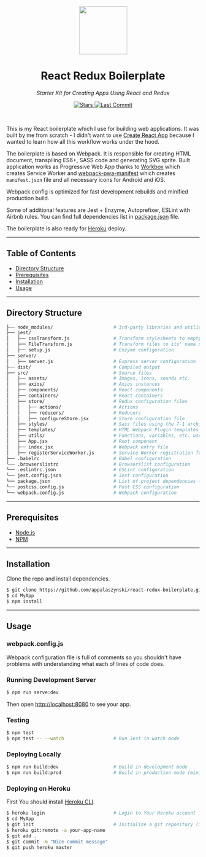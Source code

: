 <div align="center">
  <a href="https://github.com/appalaszynski/react-redux-boilerplate">
    <img src="https://user-images.githubusercontent.com/35331661/42527408-dd585196-8478-11e8-830a-2f1f20ce3005.png" height="125px">
  </a>
  <h1>React Redux Boilerplate</h1>
  <p>
    <em>Starter Kit for Creating Apps Using React and Redux</em>
  </p>
  <p>
    <a href="https://github.com/appalaszynski/react-redux-boilerplate/stargazers">
      <img src="https://img.shields.io/github/stars/appalaszynski/react-redux-boilerplate.svg" alt="Stars" /> 
    </a>
    <a href="https://github.com/appalaszynski/react-redux-boilerplate/commits/master">
      <img src="https://img.shields.io/github/last-commit/appalaszynski/react-redux-boilerplate.svg" alt="Last Commit" />
    </a>
  </p>
  <br>
</div>

This is my React boilerplate which I use for building web applications. It was built by me from scratch - I didn't want to use [Create React App](https://github.com/facebook/create-react-app) because I wanted to learn how all this workflow works under the hood.

The boilerplate is based on Webpack. It is responsible for creating HTML document, transpiling ES6+, SASS code and generating SVG sprite.
Built application works as Progressive Web App thanks to [Workbox](https://developers.google.com/web/tools/workbox/) which creates Service Worker and [webpack-pwa-manifest](https://github.com/arthurbergmz/webpack-pwa-manifest) which creates `manifest.json` file and all necessary icons for Android and iOS.

Webpack config is optimized for fast development rebuilds and minified production build.

Some of additional features are Jest + Enzyme, Autoprefixer, ESLint with Airbnb rules. You can find full dependencies list in [package.json](https://github.com/appalaszynski/react-redux-boilerplate/blob/master/package.json) file.

The boilerplate is also ready for [Heroku](https://www.heroku.com/) deploy.

---

## Table of Contents

* [Directory Structure](#directory-structure)
* [Prerequisites](#prerequisites)
* [Installation](#installation)
* [Usage](#usage)

---

## Directory Structure

```bash
├── node_modules/                      # 3rd-party libraries and utilities
├── jest/                        
│   ├── cssTransform.js                # Transform stylesheets to empty objects
│   ├── FileTransform.js               # Transform files to its' name string
│   ├── setup.js                       # Enzyme configuration
├── server/                        
│   ├── server.js                      # Express server configuration
├── dist/                              # Compiled output
├── src/                               # Source files
│   ├── assets/                        # Images, icons, sounds etc.
│   ├── axios/                         # Axios instances
│   ├── components/                    # React components
│   ├── containers/                    # React containers
│   ├── store/                         # Redux configuration files
│   │   ├── actions/                   # Actions
│   │   ├── reducers/                  # Reducers
│   │   ├── configureStore.jsx         # Store configuration file
│   ├── styles/                        # Sass files using the 7-1 architecture pattern
│   ├── templates/                     # HTML Webpack Plugin templates
│   ├── utils/                         # Functions, variables, etc. used across many files
│   ├── App.jsx                        # Root component
│   ├── index.jsx                      # Webpack entry file
│   ├── registerServiceWorker.js       # Service Worker registration function
├── .babelrc                           # Babel configuration
└── .browserslistrc                    # Browserslist configuration
└── .eslintrc.json                     # ESLint configuration
└── jest.config.json                   # Jest configuration
└── package.json                       # List of project dependencies + NPM scripts
└── postcss.config.js                  # Post CSS configuration
└── webpack.config.js                  # Webpack configuration
```

---

## Prerequisites

* [Node.js](https://nodejs.org)
* [NPM](https://github.com/npm/npm)

---

## Installation

Clone the repo and install dependencies.

```bash
$ git clone https://github.com/appalaszynski/react-redux-boilerplate.git MyApp
$ cd MyApp
$ npm install                          
```
---

## Usage

### webpack.config.js

Webpack configuration file is full of comments so you shouldn't have problems with understanding what each of lines of code does.

### Running Development Server

```bash
$ npm run serve:dev                 
```

Then open [http://localhost:8080](http://localhost:8080) to see your app.

### Testing

```bash
$ npm test
$ npm test -- --watch                  # Run Jest in watch mode
```

### Deploying Locally

```bash
$ npm run build:dev                    # Build in development mode
$ npm run build:prod                   # Build in production mode (minified files versions, external stylesheets)
```

### Deploying on Heroku

First You should install [Heroku CLI](https://devcenter.heroku.com/articles/heroku-cli).

```bash
$ heroku login                         # Login to Your Heroku account
$ cd MyApp
$ git init                             # Initialize a git repository (ignore if already exists)
$ heroku git:remote -a your-app-name
$ git add .
$ git commit -m "Nice commit message"
$ git push heroku master
```
